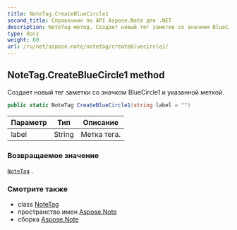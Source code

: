 ```yaml
---
title: NoteTag.CreateBlueCircle1
second_title: Справочник по API Aspose.Note для .NET
description: NoteTag метод. Создает новый тег заметки со значком BlueCircle1 и указанной меткой.
type: docs
weight: 60
url: /ru/net/aspose.note/notetag/createbluecircle1/
---
```

## NoteTag.CreateBlueCircle1 method

Создает новый тег заметки со значком BlueCircle1 и указанной меткой.

```csharp
public static NoteTag CreateBlueCircle1(string label = "")
```

| Параметр | Тип | Описание |
| --- | --- | --- |
| label | String | Метка тега. |

### Возвращаемое значение

[`NoteTag`](../) .

### Смотрите также

* class [NoteTag](../)
* пространство имен [Aspose.Note](../../notetag/)
* сборка [Aspose.Note](../../../)


